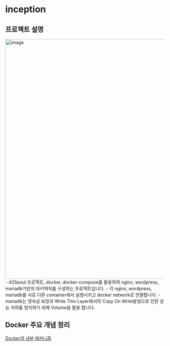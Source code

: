 # inception



## 프로젝트 설명
<img width="756" alt="image" src="https://user-images.githubusercontent.com/47822403/209944376-3ca39e1d-0b57-44ad-82a0-3a2b31ab452a.png">
- 42Seoul 프로젝트, docker, docker-compose를 활용하여 nginx, wordpress, mariadb기반의 아키텍처를 구성하는 프로젝트입니다.
- 각 nginx, wordpress, mariadb를 서로 다른 container에서 실행시키고 docker network로 연결합니다.
- mariadb는 영속성 보장과 Write Thin Layer에서의 Copy On Write발생으로 인한 성능 저하를 방지하기 위해 Volume을 활용 합니다.

## Docker 주요 개념 정리
[Docker의 내부 매커니즘](https://velog.io/@xogml951/Docker%EC%9D%98-%EB%82%B4%EB%B6%80-%EB%A7%A4%EC%BB%A4%EB%8B%88%EC%A6%98)
